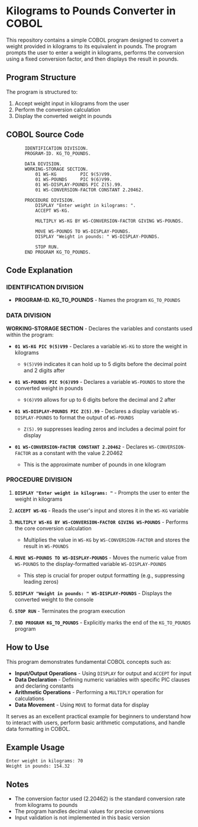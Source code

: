 # Kilograms to Pounds Converter in COBOL

This repository contains a simple COBOL program designed to convert a weight provided in kilograms to its equivalent in pounds. The program prompts the user to enter a weight in kilograms, performs the conversion using a fixed conversion factor, and then displays the result in pounds.

## Program Structure

The program is structured to:

1. Accept weight input in kilograms from the user
2. Perform the conversion calculation
3. Display the converted weight in pounds

## COBOL Source Code

```cobol
       IDENTIFICATION DIVISION.
       PROGRAM-ID. KG_TO_POUNDS.

       DATA DIVISION.
       WORKING-STORAGE SECTION.
           01 WS-KG         PIC 9(5)V99.
           01 WS-POUNDS     PIC 9(6)V99.
           01 WS-DISPLAY-POUNDS PIC Z(5).99.
           01 WS-CONVERSION-FACTOR CONSTANT 2.20462.

       PROCEDURE DIVISION.
           DISPLAY "Enter weight in kilograms: ".
           ACCEPT WS-KG.

           MULTIPLY WS-KG BY WS-CONVERSION-FACTOR GIVING WS-POUNDS.

           MOVE WS-POUNDS TO WS-DISPLAY-POUNDS.
           DISPLAY "Weight in pounds: " WS-DISPLAY-POUNDS.

           STOP RUN.
       END PROGRAM KG_TO_POUNDS.
```

## Code Explanation

### IDENTIFICATION DIVISION

- **PROGRAM-ID. KG_TO_POUNDS** - Names the program `KG_TO_POUNDS`

### DATA DIVISION

**WORKING-STORAGE SECTION** - Declares the variables and constants used within the program:

- **`01 WS-KG PIC 9(5)V99`** - Declares a variable `WS-KG` to store the weight in kilograms
  - `9(5)V99` indicates it can hold up to 5 digits before the decimal point and 2 digits after

- **`01 WS-POUNDS PIC 9(6)V99`** - Declares a variable `WS-POUNDS` to store the converted weight in pounds
  - `9(6)V99` allows for up to 6 digits before the decimal and 2 after

- **`01 WS-DISPLAY-POUNDS PIC Z(5).99`** - Declares a display variable `WS-DISPLAY-POUNDS` to format the output of `WS-POUNDS`
  - `Z(5).99` suppresses leading zeros and includes a decimal point for display

- **`01 WS-CONVERSION-FACTOR CONSTANT 2.20462`** - Declares `WS-CONVERSION-FACTOR` as a constant with the value 2.20462
  - This is the approximate number of pounds in one kilogram

### PROCEDURE DIVISION

1. **`DISPLAY "Enter weight in kilograms: "`** - Prompts the user to enter the weight in kilograms

2. **`ACCEPT WS-KG`** - Reads the user's input and stores it in the `WS-KG` variable

3. **`MULTIPLY WS-KG BY WS-CONVERSION-FACTOR GIVING WS-POUNDS`** - Performs the core conversion calculation
   - Multiplies the value in `WS-KG` by `WS-CONVERSION-FACTOR` and stores the result in `WS-POUNDS`

4. **`MOVE WS-POUNDS TO WS-DISPLAY-POUNDS`** - Moves the numeric value from `WS-POUNDS` to the display-formatted variable `WS-DISPLAY-POUNDS`
   - This step is crucial for proper output formatting (e.g., suppressing leading zeros)

5. **`DISPLAY "Weight in pounds: " WS-DISPLAY-POUNDS`** - Displays the converted weight to the console

6. **`STOP RUN`** - Terminates the program execution

7. **`END PROGRAM KG_TO_POUNDS`** - Explicitly marks the end of the `KG_TO_POUNDS` program

## How to Use

This program demonstrates fundamental COBOL concepts such as:

- **Input/Output Operations** - Using `DISPLAY` for output and `ACCEPT` for input
- **Data Declaration** - Defining numeric variables with specific PIC clauses and declaring constants
- **Arithmetic Operations** - Performing a `MULTIPLY` operation for calculations
- **Data Movement** - Using `MOVE` to format data for display

It serves as an excellent practical example for beginners to understand how to interact with users, perform basic arithmetic computations, and handle data formatting in COBOL.

## Example Usage

```
Enter weight in kilograms: 70
Weight in pounds: 154.32
```

## Notes

- The conversion factor used (2.20462) is the standard conversion rate from kilograms to pounds
- The program handles decimal values for precise conversions
- Input validation is not implemented in this basic version